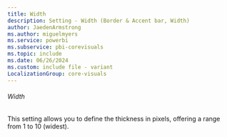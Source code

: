 ```yaml
---
title: Width
description: Setting - Width (Border & Accent bar, Width)
author: JaedenArmstrong
ms.author: miguelmyers
ms.service: powerbi
ms.subservice: pbi-corevisuals
ms.topic: include
ms.date: 06/26/2024
ms.custom: include file - variant
LocalizationGroup: core-visuals
---
```

###### Width

This setting allows you to define the thickness in pixels, offering a range from 1 to 10 (widest).
